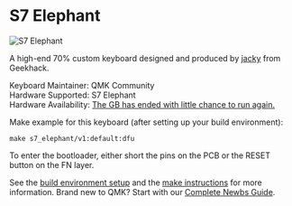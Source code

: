 # S7 Elephant

![S7 Elephant](https://i.imgur.com/CaHxKBJ.jpg)

A high-end 70% custom keyboard designed and produced by [jacky](https://geekhack.org/index.php?action=profile;u=63864) from Geekhack.

Keyboard Maintainer: QMK Community  
Hardware Supported: S7 Elephant  
Hardware Availability: [The GB has ended with little chance to run again.](https://geekhack.org/index.php?topic=96434.0)  

Make example for this keyboard (after setting up your build environment):

    make s7_elephant/v1:default:dfu

To enter the bootloader, either short the pins on the PCB or the RESET button on the FN layer.

See the [build environment setup](https://docs.qmk.fm/#/getting_started_build_tools) and the [make instructions](https://docs.qmk.fm/#/getting_started_make_guide) for more information. Brand new to QMK? Start with our [Complete Newbs Guide](https://docs.qmk.fm/#/newbs).
